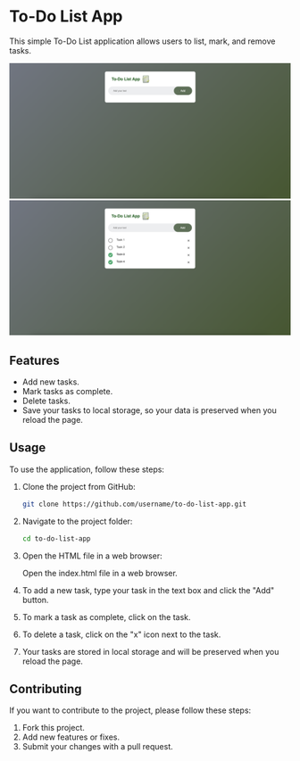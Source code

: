 # To-Do List App

This simple To-Do List application allows users to list, mark, and remove tasks.

![Application Screenshot](images/ss1.png)
![Application Screenshot](images/ss2.png)

## Features

- Add new tasks.
- Mark tasks as complete.
- Delete tasks.
- Save your tasks to local storage, so your data is preserved when you reload the page.

## Usage

To use the application, follow these steps:

1. Clone the project from GitHub:
   ```bash
   git clone https://github.com/username/to-do-list-app.git
   ```
2. Navigate to the project folder:

   ```bash
   cd to-do-list-app
   ```

3. Open the HTML file in a web browser:

   Open the index.html file in a web browser.

4. To add a new task, type your task in the text box and click the "Add" button.
5. To mark a task as complete, click on the task.
6. To delete a task, click on the "x" icon next to the task.
7. Your tasks are stored in local storage and will be preserved when you reload the page.

## Contributing

If you want to contribute to the project, please follow these steps:

1. Fork this project.
2. Add new features or fixes.
3. Submit your changes with a pull request.
